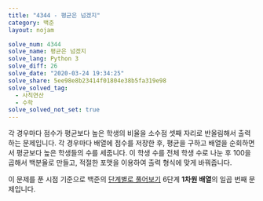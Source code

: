 ```yaml
---
title: "4344 - 평균은 넘겠지"
category: 백준
layout: nojam

solve_num: 4344
solve_name: 평균은 넘겠지
solve_lang: Python 3
solve_diff: 26
solve_date: "2020-03-24 19:34:25"
solve_share: 5ee98e8b23414f01804e38b5fa319e98
solve_solved_tag:
  - 사칙연산
  - 수학
solve_solved_not_set: true
---
```


각 경우마다 점수가 평균보다 높은 학생의 비율을 소수점 셋째 자리로 반올림해서 출력하는 문제입니다. 각 경우마다 배열에 점수를 저장한 후, 평균을 구하고 배열을 순회하면서 평균보다 높은 학생들의 수를 세줍니다. 이 학생 수를 전체 학생 수로 나눈 후 100을 곱해서 백분율로 만들고, 적절한 포맷을 이용하여 출력 형식에 맞게 바꿔줍니다.

이 문제를 푼 시점 기준으로 백준의 [단계별로 풀어보기](http://noj.am/p/s) 6단계 **1차원 배열**의 일곱 번째 문제입니다.
